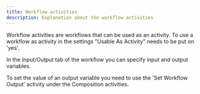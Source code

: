 ```yaml
---
title: Workflow activities
description: Explanation about the workflow activities
---
```


Workflow activities are workflows that can be used as an activity.
To use a workflow as activity in the settings "Usable As Activity" needs to be put on 'yes'.

In the Input/Output tab of the workflow you can specify input and output variables.

To set the value of an output variable you need to use the 'Set Workflow Output' activity under the Composition activities.


